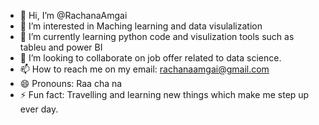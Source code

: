 - 👋 Hi, I’m @RachanaAmgai
- 👀 I’m interested in Maching learning and data visulalization
- 🌱 I’m currently learning python code and visulization tools such as tableu and power BI
- 💞️ I’m looking to collaborate on job offer related to data science.
- 📫 How to reach me on my email: rachanaamgai@gmail.com
- 😄 Pronouns: Raa cha na
- ⚡ Fun fact: Travelling and learning new things which make me step up ever day.

<!---
RachanaAmgai/RachanaAmgai is a ✨ special ✨ repository because its `README.md` (this file) appears on your GitHub profile.
You can click the Preview link to take a look at your changes.
--->
